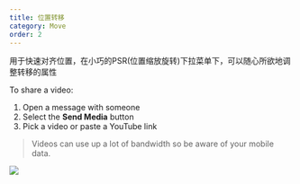 ```yaml
---
title: 位置转移
category: Move
order: 2
---
```


用于快速对齐位置，在小巧的PSR(位置缩放旋转)下拉菜单下，可以随心所欲地调整转移的属性

To share a video:

1. Open a message with someone
2. Select the **Send Media** button
3. Pick a video or paste a YouTube link

> Videos can use up a lot of bandwidth so be aware of your mobile data.

![](//placehold.it/1280x720)